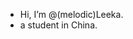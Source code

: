 - Hi, I’m @(melodic)Leeka.
- a student in China.

<!---
melodicleeka/melodicleeka is a ✨ special ✨ repository because its `README.md` (this file) appears on your GitHub profile.
You can click the Preview link to take a look at your changes.
--->
